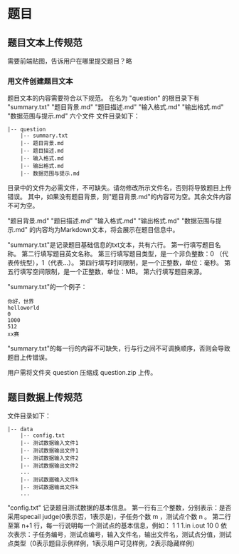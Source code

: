 # 题目
## 题目文本上传规范
需要前端贴图，告诉用户在哪里提交题目？略
### 用文件创建题目文本
题目文本的内容需要符合以下规范。
在名为 "question" 的根目录下有 "summary.txt" "题目背景.md" "题目描述.md" "输入格式.md" "输出格式.md" "数据范围与提示.md" 六个文件
文件目录如下：
```
|-- question
    |-- summary.txt
    |-- 题目背景.md
    |-- 题目描述.md
    |-- 输入格式.md
    |-- 输出格式.md
    |-- 数据范围与提示.md
```

目录中的文件为必需文件，不可缺失。请勿修改所示文件名，否则将导致题目上传错误。
其中，如果没有题目背景，则"题目背景.md"的内容可为空。其余文件内容不可为空。

"题目背景.md" "题目描述.md" "输入格式.md" "输出格式.md" "数据范围与提示.md" 的内容均为Markdown文本，将会展示在题目信息中。

"summary.txt"是记录题目基础信息的txt文本，共有六行。
第一行填写题目名称。
第二行填写题目英文名称。
第三行填写题目类型，是一个非负整数：0 （代表传统型），1（代表...）。
第四行填写时间限制，是一个正整数，单位：毫秒。
第五行填写空间限制，是一个正整数，单位：MB。
第六行填写题目来源。

"summary.txt"的一个例子：
```
你好，世界
helloworld
0
1000
512
xx赛
```
"summary.txt"的每一行的内容不可缺失，行与行之间不可调换顺序，否则会导致题目上传错误。

用户需将文件夹 question 压缩成 question.zip 上传。

## 题目数据上传规范
文件目录如下：
```
|-- data
    |-- config.txt
    |-- 测试数据输入文件1
    |-- 测试数据输出文件1
    |-- 测试数据输入文件2
    |-- 测试数据输出文件2
    ...
    |-- 测试数据输入文件k
    |-- 测试数据输出文件k
    ...
```

"config.txt" 记录题目测试数据的基本信息。
第一行有三个整数，分别表示：是否采用specail judge(0表示否，1表示是)，子任务个数 m ，测试点个数 n 。
第二行至第 n+1 行，每一行说明每一个测试点的基本信息，例如：
1 1 1.in i.out 10 0
依次表示：子任务编号，测试点编号，输入文件名，输出文件名，测试点分值，测试点类型（0表示题目示例样例，1表示用户可见样例，2表示隐藏样例）